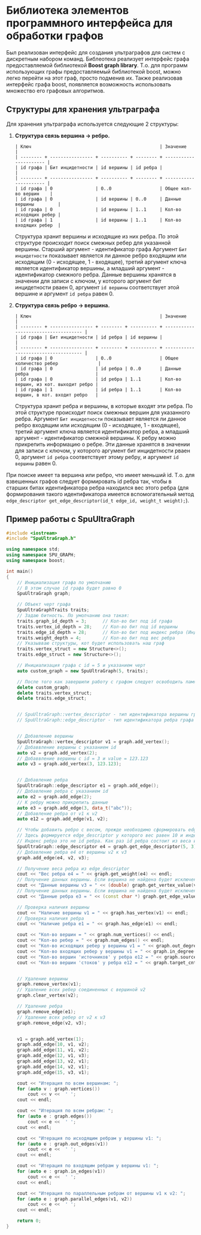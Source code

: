 Библиотека элементов программного интерфейса для обработки графов
=================================================================

Был реализован интерфейс для создания ультраграфов для 
систем с дискретным набором команд. 
Библеотека реализует интерфейс графа предоставляемой библиотекой 
**Boost graph library**. 
Т.о. для программ использующих графы предоставляемый библиотекой boost, 
можно легко перейти на этот граф, просто подменив их. 
Также реализовав интерфейс графа boost, 
появляется возможность использовать множество его графовых алгоритмов.


## Структуры для хранения ультраграфа

Для хранения ультраграфа используется следующие 2 структуры:

1.  **Структура связь вершина -> ребро.** 

    ```
    | Ключ                                                | Значение               |
    | -------- + ---------------- + ---------- + -------- + ---------------------- |
    | id графа | Бит инцидетности | id вершины | id ребра |                        |
    | -------- + ---------------- + ---------- + -------- + ---------------------- |
    | id графа | 0                | 0..0                  | Общее кол-во вершин    |  
    | id графа | 0                | id вершины | 0..0     | Данные вершины         | 
    | id графа | 0                | id вершины | 1..1     | Кол-во исходящих ребер | 
    | id графа | 1                | id вершины | 1..1     | Кол-во входящих ребер  |
    ```
    
    Структура хранит вершины и исходящие из них ребра. 
    По этой структуре происходит поиск смежных ребер для указанной вершины.
    Старший аргумент  - идентификатор графа
    Аргумент `Бит инцидетности` показывает является ли 
    данное ребро входящим или исходящим (0 - исходящее, 1 - входящее),
    третий аргумент ключа является идентификатор вершины, 
    а младший аргумент - идентификатор смежного ребра. 
    Данные вершины хранятся в значении для записи с ключом, 
    у которого аргумент бит инцидетности рваен 0, 
    аргумент `id вершины` соответствует этой вершине 
    и аргумент `id ребра` равен 0.

2.  **Структура связь ребро -> вершина.**

    ```
    | Ключ                                                | Значение                             |
    | -------- + ---------------- + -------- + ---------- + ------------------------------------ |
    | id графа | Бит инцидетности | id ребра | id вершины |                                      |
    | -------- + ---------------- + -------- + ---------- + ------------------------------------ |
    | id графа | 0                | 0..0                  | Общее количество ребер               | 
    | id графа | 0                | id ребра | 0..0       | Данные ребра                         | 
    | id графа | 0                | id ребра | 1..1       | Кол-во вершин, из кот. выходит ребро | 
    | id графа | 1                | id ребра | 1..1       | Кол-во вершин, в кот. входит ребро   |
    ```

    Структура хранит ребра и вершины, в которые входят эти ребра. 
    По этой структуре происходит поиск смежных вершин для указанного ребра.
    Аргумент `Бит инцидетности` показывает является ли 
    данное ребро входящим или исходящим (0 - исходящее, 1 - входящее),
    третий аргумент ключа является идентификатор ребра, 
    а младший аргумент - идентификатор смежной вершины. 
    К ребру можно прикрепить информацию о ребре. 
    Эти данные хранятся в значении для записи с ключом, 
    у которого аргумент бит инцидетности рваен 0, 
    аргумент `id ребра` соответствует этому ребру,
    и аргумент `id вершины` равен 0.

При поиске имеет та вершина или ребро, что имеет меньший id. 
Т.о. для взвешенных графов следует формировать id ребра так, 
чтобы в старших битах идентификатора ребра находился вес этого ребра
(для формирования такого идентификатора имеется вспомогательный метод 
`edge_descriptor get_edge_descriptor(id_t edge_id, weight_t weight);`).


## Пример работы с SpuUltraGraph

```c++
#include <iostream>
#include "SpuUltraGraph.h"

using namespace std;
using namespace SPU_GRAPH;
using namespace boost;

int main()
{
    // Инициализация графа по умолчанию
    // В этом случае id графа будет равно 0
    SpuUltraGraph graph;

    // Объект черт графа
    SpuUltraGraphTraits traits;
    // Задаю битность. По умолчанию она такая:
    traits.graph_id_depth = 3;      // Кол-во бит под id графа
    traits.vertex_id_depth = 28;    // Кол-во бит под id вершины
    traits.edge_id_depth = 28;      // Кол-во бит под индекс ребра (Индекс ребра НЕ id ребра. id ребра состоит из веса и индекса)
    traits.weight_depth = 4;        // Кол-во бит под вес ребра
    // Указывваю структуры, кот будет использовать наш граф
    traits.vertex_struct = new Structure<>();
    traits.edge_struct = new Structure<>();

    // Инициализация графа с id = 5 и указанием черт
    auto custom_graph = new SpuUltraGraph(5, traits);

    // После того как завершили работу с графом следует освободить память
    delete custom_graph;
    delete traits.vertex_struct;
    delete traits.edge_struct;


    // SpuUltraGraph::vertex_descriptor - тип идентификатора вершины графа (unsigned long)
    // SpuUltraGraph::edge_descriptor - тип идентификатора ребра графа (unsigned long)


    // Добавление вершины
    SpuUltraGraph::vertex_descriptor v1 = graph.add_vertex();
    // Добаввление вершины с указанием id
    auto v2 = graph.add_vertex(2);
    // Добаввление вершины с id = 3 и value = 123.123
    auto v3 = graph.add_vertex(3, 123.123);


    // Добавление ребра
    SpuUltraGraph::edge_descriptor e1 = graph.add_edge();
    // Добавление ребра с указанием id
    auto e2 = graph.add_edge(2);
    // К ребру можно прикрепить данные
    auto e3 = graph.add_edge(3, data_t("abc"));
    // Добавление ребра от v1 к v2
    auto e12 = graph.add_edge(v1, v2);

    // Чтобы добавить ребро с весом, прежде необходимо сформировать edge_descriptor.
    // Здесь формируется edge_descriptor у которого вес равен 10 и индекс ребра равен 5.
    // Индекс ребра это не id ребра. Как раз id ребра состоит из веса и индекса.
    SpuUltraGraph::edge_descriptor e4 = graph.get_edge_descriptor(5, 3);
    // Добавление ребра e4 от вершины v2 к v3
    graph.add_edge(e4, v2, v3);

    // Получение веса ребра из edge_descriptor
    cout << "Вес ребра e4 = " << graph.get_weight(e4) << endl;
    // Получение данных вершины. Если вершина не найдена будет исключение
    cout << "Данные вершины v3 = " << (double) graph.get_vertex_value(v3) << endl;
    // Получение данных вершины. Если вершина не найдена будет исключение
    cout << "Данные ребра e3 = " << (const char *) graph.get_edge_value(e3) << endl;

    // Проверка наличия вершины
    cout << "Наличие вершины v1 = " << graph.has_vertex(v1) << endl;
    // Проверка наличия ребра
    cout << "Наличие ребра е1 = " << graph.has_edge(e1) << endl;

    cout << "Кол-во вершин = " << graph.num_vertices() << endl;
    cout << "Кол-во ребер = " << graph.num_edges() << endl;
    cout << "Кол-во исходящих ребер у вершины v1 = " << graph.out_degree(v1) << endl;
    cout << "Кол-во входящих ребер у вершины v1 = " << graph.in_degree(v1) << endl;
    cout << "Кол-во вершин 'источников' у ребра e12 = " << graph.source_cnt(e12) << endl;
    cout << "Кол-во вершин 'стоков' у ребра e12 = " << graph.target_cnt(e12) << endl;


    // Удаление вершины
    graph.remove_vertex(v1);
    // Удаление всех ребер соединенных с вершиной v2
    graph.clear_vertex(v2);

    // Удаление ребра
    graph.remove_edge(e1);
    // Удаление всех ребер от v2 к v3
    graph.remove_edge(v2, v3);


    v1 = graph.add_vertex(1);
    graph.add_edge(10, v1, v2);
    graph.add_edge(11, v1, v2);
    graph.add_edge(12, v1, v3);
    graph.add_edge(13, v2, v1);
    graph.add_edge(14, v2, v1);
    graph.add_edge(15, v3, v1);

    cout << "Итерация по всем вершинам: ";
    for (auto v : graph.vertices())
        cout << v <<  ' ';
    cout << endl;

    cout << "Итерация по всем ребрам: ";
    for (auto e : graph.edges())
        cout << e <<  ' ';
    cout << endl;

    cout << "Итерация по исходящим ребрам у вершины v1: ";
    for (auto e : graph.out_edges(v1))
        cout << e <<  ' ';
    cout << endl;

    cout << "Итерация по входящим ребрам у вершины v1: ";
    for (auto e : graph.in_edges(v1))
        cout << e <<  ' ';
    cout << endl;

    cout << "Итерация по параллельным ребрам от вершины v1 к v2: ";
    for (auto e : graph.parallel_edges(v1, v2))
        cout << e <<  ' ';
    cout << endl;

    return 0;
}
```

